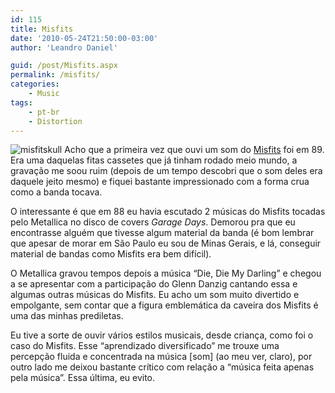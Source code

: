 ```yaml
---
id: 115
title: Misfits
date: '2010-05-24T21:50:00-03:00'
author: 'Leandro Daniel'

guid: /post/Misfits.aspx
permalink: /misfits/
categories:
    - Music
tags:
    - pt-br
    - Distortion
---
```


![misfitskull](http://leandrodaniel.com/pics/misfitskull_1.gif "misfitskull") Acho que a primeira vez que ouvi um som do [Misfits](http://www.misfits.com/) foi em 89. Era uma daquelas fitas cassetes que já tinham rodado meio mundo, a gravação me soou ruim (depois de um tempo descobri que o som deles era daquele jeito mesmo) e fiquei bastante impressionado com a forma crua como a banda tocava.

O interessante é que em 88 eu havia escutado 2 músicas do Misfits tocadas pelo Metallica no disco de covers *Garage Days*. Demorou pra que eu encontrasse alguém que tivesse algum material da banda (é bom lembrar que apesar de morar em São Paulo eu sou de Minas Gerais, e lá, conseguir material de bandas como Misfits era bem difícil).

O Metallica gravou tempos depois a música “Die, Die My Darling” e chegou a se apresentar com a participação do Glenn Danzig cantando essa e algumas outras músicas do Misfits. Eu acho um som muito divertido e empolgante, sem contar que a figura emblemática da caveira dos Misfits é uma das minhas prediletas.

Eu tive a sorte de ouvir vários estilos musicais, desde criança, como foi o caso do Misfits. Esse “aprendizado diversificado” me trouxe uma percepção fluida e concentrada na música \[som\] (ao meu ver, claro), por outro lado me deixou bastante crítico com relação a “música feita apenas pela música”. Essa última, eu evito.
